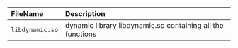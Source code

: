 | FileName | Description |
| :------- | :---------- |
| `libdynamic.so` | dynamic library libdynamic.so containing all the functions |
